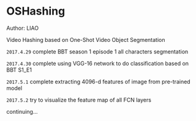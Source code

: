 # OSHashing

Author: LIAO

Video Hashing based on One-Shot Video Object Segmentation

`2017.4.29` complete BBT season 1 episode 1 all characters segmentation

`2017.4.30` complete using VGG-16 network to do classification based on BBT S1_E1

`2017.5.1` complete extracting 4096-d features of image from pre-trained model

`2017.5.2` try to visualize the feature map of all FCN layers

continuing...
